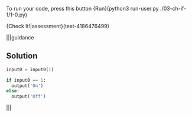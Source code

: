 To run your code, press this button {Run}(python3 run-user.py ./03-ch-if-1/1-0.py)

{Check It!|assessment}(test-4186476499)

|||guidance
## Solution
```python
input0 = input0(1)

if input0 == 1:
  output('On')
else:
  output('Off')
```
|||
